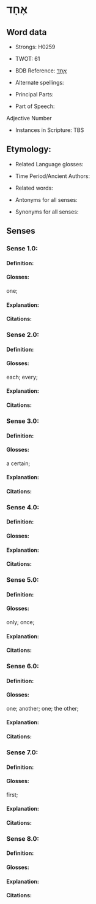 # אֶחָד

<!-- Status: S2="NeedsEdits" -->
<!-- Lexica used for edits:   -->

## Word data

* Strongs: H0259

* TWOT: 61

* BDB Reference: [אֶחָד](rc://en/bdb/dict/a.cj.aa)

* Alternate spellings:

* Principal Parts:

* Part of Speech:

Adjective Number

* Instances in Scripture: TBS

## Etymology:

* Related Language glosses:

* Time Period/Ancient Authors:

* Related words:

* Antonyms for all senses:

* Synonyms for all senses:

## Senses

### Sense 1.0:

#### Definition:

#### Glosses:

one; 

#### Explanation:

#### Citations:



### Sense 2.0:

#### Definition:

#### Glosses:

each; every; 

#### Explanation:

#### Citations:



### Sense 3.0:

#### Definition:

#### Glosses:

a certain; 

#### Explanation:

#### Citations:



### Sense 4.0:

#### Definition:

#### Glosses:



#### Explanation:

#### Citations:



### Sense 5.0:

#### Definition:

#### Glosses:

only; once; 

#### Explanation:

#### Citations:



### Sense 6.0:

#### Definition:

#### Glosses:

one; another; one; the other; 

#### Explanation:

#### Citations:



### Sense 7.0:

#### Definition:

#### Glosses:

first; 

#### Explanation:

#### Citations:



### Sense 8.0:

#### Definition:

#### Glosses:



#### Explanation:

#### Citations:



